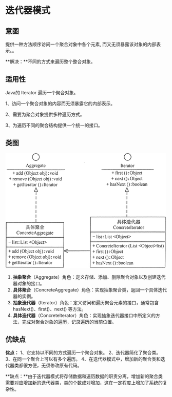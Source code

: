 # 迭代器模式

## 意图

提供一种方法顺序访问一个聚合对象中各个元素, 而又无须暴露该对象的内部表示。。

**解决：**不同的方式来遍历整个整合对象。

## 适用性

Java的 Iterator 遍历一个聚合对象。

1、访问一个聚合对象的内容而无须暴露它的内部表示。

 2、需要为聚合对象提供多种遍历方式。

 3、为遍历不同的聚合结构提供一个统一的接口。



## 类图

![迭代器模式的结构图](.pics/iterator/iterator.png)

1. **抽象聚合**（Aggregate）角色：定义存储、添加、删除聚合对象以及创建迭代器对象的接口。
2. **具体聚合**（ConcreteAggregate）角色：实现抽象聚合类，返回一个具体迭代器的实例。
3. **抽象迭代器**（Iterator）角色：定义访问和遍历聚合元素的接口，通常包含 hasNext()、first()、next() 等方法。
4. **具体迭代器**（Concretelterator）角色：实现抽象迭代器接口中所定义的方法，完成对聚合对象的遍历，记录遍历的当前位置。



## 优缺点

**优点：** 1、它支持以不同的方式遍历一个聚合对象。 2、迭代器简化了聚合类。 3、在同一个聚合上可以有多个遍历。 4、在迭代器模式中，增加新的聚合类和迭代器类都很方便，无须修改原有代码。

**缺点：**由于迭代器模式将存储数据和遍历数据的职责分离，增加新的聚合类需要对应增加新的迭代器类，类的个数成对增加，这在一定程度上增加了系统的复杂性。